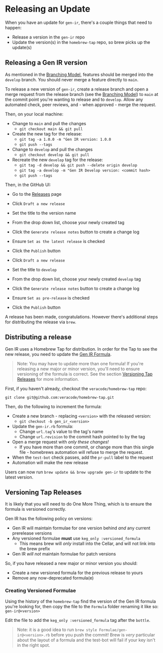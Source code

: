 # Releasing an Update

When you have an update for `gen-ir`, there's a couple things that need to happen:

- Release a version in the `gen-ir` repo
- Update the version(s) in the `homebrew-tap` repo, so brew picks up the update(s)

## Releasing a Gen IR version

As mentioned in the [Branching Model](branching_model.md), features should be merged into the `develop` branch. You should never merge a feature directly to `main`.

To release a new version of `gen-ir`, create a release branch and open a merge request from the release branch (see the [Branching Model](branching_model.md)) to `main` at the commit point you're wanting to release and to `develop`. Allow any automated check, peer reviews, and - when approved - merge the request.

Then, on your local machine:

- Change to `main` and pull the changes
  - `git checkout main && git pull`
- Create the new tag for the release:
  - `git tag -a 1.0.0 -m "Gen IR version: 1.0.0`
  - `git push --tags`
- Change to `develop` and pull the changes
  - `git checkout develop && git pull`
- Recreate the new `develop` tag for the release:
  - `git tag -d develop && git push --delete origin develop`
  - `git tag -a develop -m "Gen IR Develop version: <commit hash>`
  - `git push --tags`

Then, in the GitHub UI:

- Go to the [Releases](https://github.com/veracode/gen-ir/releases) page
- Click `Draft a new release`
- Set the title to the version name
- From the drop down list, choose your newly created tag
- Click the `Generate release notes` button to create a change log
- Ensure `Set as the latest release` is checked
- Click the `Publish` button

- Click `Draft a new release`
- Set the title to `develop`
- From the drop down list, choose your newly created `develop` tag
- Click the `Generate release notes` button to create a change log
- Ensure `Set as pre-release` is checked
- Click the `Publish` button

A release has been made, congratulations. However there's additional steps for distributing the release via `brew`.

## Distributing a release

Gen IR uses a Homebrew Tap for distribution. In order for the Tap to see the new release, you need to update the [Gen IR Formula](https://github.com/veracode/homebrew-tap/blob/main/Formula/gen-ir.rb).

> Note: You may have to update more than one formula! If you're releasing a new major or minor version, you'll need to ensure versioning of the formula is correct. See the section [Versioning Tap Releases](#versioning-tap-releases) for more information.

First, if you haven't already, checkout the `veracode/homebrew-tap` repo:

```shell
git clone git@github.com:veracode/homebrew-tap.git
```

Then, do the following to increment the formula:

- Create a new branch - replacing `<version>` with the released version:
  - `git checkout -b gen_ir_<version>`
- Update the `gen-ir.rb` formula:
  - Change `url.tag`'s value to the tag's name
  - Change `url.revision` to the commit hash pointed to by the tag
- Open a merge request with _only these changes!_
  - If you have more than one commit, or change more than this single file - homebrews automation will refuse to merge the request.
- When the `test-bot` check passes, add the `pr-pull` label to the request
- Automation will make the new release

Users can now run `brew update && brew upgrade gen-ir` to update to the latest version.

## Versioning Tap Releases

It is likely that you will need to do One More Thing, which is to ensure the formula is versioned correctly.

Gen IR has the following policy on versions:

- Gen IR will maintain formulae for one version behind _and_ any current prerelease versions
- Any versioned formulae **must** use `keg_only :versioned_formula`
  - This means brew will _only_ install into the Cellar, and will not link into the brew prefix
- Gen IR _will not_ maintain formulae for patch versions

So, if you have released a new major or minor version you should:

- Create a new versioned formula for the previous release to yours
- Remove any now-deprecated formula(e)

### Creating Versioned Formulae

Using the history of the `homebrew-tap` find the version of the Gen IR formula you're looking for, then copy the file to the `Formula` folder renaming it like so: `gen-ir@<version>`

Edit the file to add the `keg_only :versioned_formula` tag after the `bottle`.

> Note: it is a good idea to run `brew style Formulae/gen-ir@<version>.rb` before you push the commit! Brew is _very_ particular about the layout of a formula and the test-bot will fail if your key isn't in the right spot.
